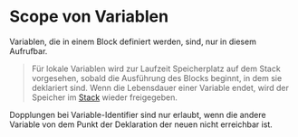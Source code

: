 # Scope von Variablen

Variablen, die in einem Block definiert werden, sind, nur in diesem Aufrufbar.

> Für lokale Variablen wird zur Laufzeit Speicherplatz auf dem Stack vorgesehen, sobald die Ausführung des Blocks beginnt, in dem sie deklariert sind. Wenn die Lebensdauer einer Variable endet, wird der Speicher im [Stack](Stack.md) wieder freigegeben.

Dopplungen bei Variable-Identifier sind nur erlaubt, wenn die andere Variable von dem Punkt der Deklaration der neuen nicht erreichbar ist.